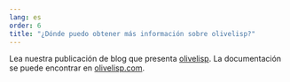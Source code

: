 ```yaml
---
lang: es
order: 6
title: "¿Dónde puedo obtener más información sobre olivelisp?"
---
```


Lea nuestra publicación de blog que presenta [olivelisp](https://www.olive.net/2019/11/27/olivelisp.en.html). La documentación se puede encontrar en [olivelisp.com](https://olivelisp.com).
